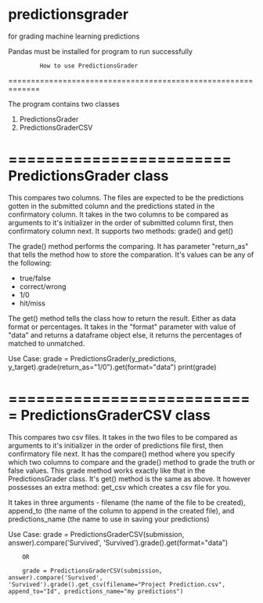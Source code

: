 # predictionsgrader
for grading machine learning predictions

Pandas must be installed for program to run successfully

             How to use PredictionsGrader  
=============================================================


The program contains two classes
1. PredictionsGrader
2. PredictionsGraderCSV


========================
PredictionsGrader class
========================

This compares two columns. The files are expected to be the predictions gotten in the submitted column and the predictions
stated in the confirmatory column.
It takes in the two columns to be compared as arguments to it's initializer in the order of submitted column first, then
confirmatory column next.
It supports two methods:
grade() and get()

The grade() method performs the comparing. It has parameter "return_as" that tells the method how to store the
comparation. It's values can be any of the following:
- true/false
- correct/wrong
- 1/0
- hit/miss

The get() method tells the class how to return the result. Either as data format or percentages.
It takes in the "format" parameter with value of "data" and returns a dataframe object else, it
returns the percentages of matched to unmatched.

Use Case:
        grade = PredictionsGrader(y_predictions, y_target).grade(return_as="1/0").get(format="data")
        print(grade)



===========================
PredictionsGraderCSV class
===========================
This compares two csv files.
It takes in the two files to be compared as arguments to it's initializer in the order of predictions file first, then
confirmatory file next.
It has the compare() method where you specify which two columns to compare and the grade() method to grade the truth or false
values. This grade method works exactly like that in the PredictionsGrader class.
It's get() method is the same as above.
It however possesses an extra method: get_csv which creates a csv file for you.

It takes in three arguments - filename (the name of the file to be created), append_to (the name of the column to append in the created file),
and predictions_name (the name to use in saving your predictions)


Use Case:
        grade = PredictionsGraderCSV(submission, answer).compare('Survived', 'Survived').grade().get(format="data")

        OR

        grade = PredictionsGraderCSV(submission, answer).compare('Survived', 'Survived').grade().get_csv(filename="Project Prediction.csv", append_to="Id", predictions_name="my predictions")

